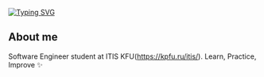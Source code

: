 [![Typing SVG](https://readme-typing-svg.herokuapp.com?font=Fira+Code&pause=1000&width=435&lines=Hi+there!+%F0%9F%91%8B)](https://git.io/typing-svg)

## About me
Software Engineer student at ITIS KFU(https://kpfu.ru/itis/). Learn, Practice, Improve ✨

